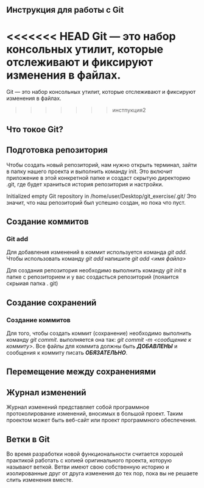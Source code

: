 ## Инструкция для работы с Git
<<<<<<< HEAD
Git — это набор консольных утилит, которые отслеживают и фиксируют изменения в файлах. 
=======

Git — это набор консольных утилит, которые отслеживают и фиксируют изменения в файлах. 

>>>>>>> инстпукция2
## Что токое Git?

## Подготовка репозитория

Чтобы создать новый репозиторий, нам нужно открыть терминал, зайти в папку нашего проекта и выполнить команду init. Это включит приложение в этой конкретной папке и создаст скрытую директорию .git, где будет храниться история репозитория и настройки.




Initialized empty Git repository in /home/user/Desktop/git_exercise/.git/
Это значит, что наш репозиторий был успешно создан, но пока что пуст. 

## Создание коммитов

### Git add
Для добавления изменений в коммит используется команда *git add*. Чтобы использовать команду *git add* напишите *git add <имя файла>*

Для создания репозитория необходимо выполнить команду *git init* в папке с репозиторием и у вас создасться репозиторий (пояаится скрыиая папка . git)
## Создание сохранений

### Создание коммитов
Для того, чтобы создать коммит (сохранение) необходимо выполнить команду *git commit*. выполняется она так: *git commit -m <сообщение к коммиту>*. Все файлы для коммита должны быть ***ДОБАВЛЕНЫ*** и сообщения к коммиту писать ***ОБЯЗАТЕЛЬНО***.



## Перемещение между сохранениями

## Журнал изменений

Журнал изменений представляет собой программное протоколирование изменений, вносимых в большой проект. Таким проектом может быть веб-сайт или проект программного обеспечения.

## Ветки в Git

Во время разработки новой функциональности считается хорошей практикой работать с копией оригинального проекта, которую называют веткой. Ветви имеют свою собственную историю и изолированные друг от друга изменения до тех пор, пока вы не решаете слить изменения вместе. 

